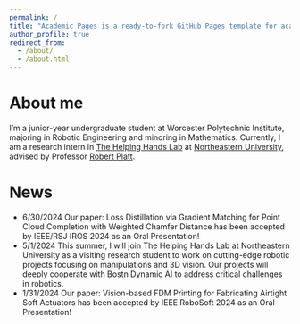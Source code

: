 ```yaml
---
permalink: /
title: "Academic Pages is a ready-to-fork GitHub Pages template for academic personal websites"
author_profile: true
redirect_from: 
  - /about/
  - /about.html
---
```

# About me

I’m a junior-year undergraduate student at Worcester Polytechnic Institute, majoring in Robotic Engineering and minoring in Mathematics. Currently, I am a research intern in [The Helping Hands Lab](https://www2.ccs.neu.edu/research/helpinghands/) at [Northeastern University](https://www.northeastern.edu/), advised by Professor [Robert Platt](https://www.khoury.northeastern.edu/people/robert-platt/).

# News

- 6/30/2024 Our paper: Loss Distillation via Gradient Matching for Point Cloud Completion with Weighted Chamfer Distance has been accepted by IEEE/RSJ IROS 2024 as an Oral Presentation!
- 5/1/2024 This summer, I will join The Helping Hands Lab at Northeastern University as a visiting research student to work on cutting-edge robotic projects focusing on manipulations and 3D vision. Our projects will deeply cooperate with Bostn Dynamic AI to address critical challenges in robotics.
- 1/31/2024 Our paper: Vision-based FDM Printing for Fabricating Airtight Soft Actuators has been accepted by IEEE RoboSoft 2024 as an Oral Presentation!
